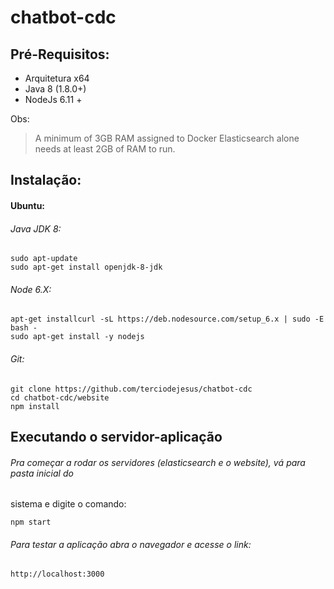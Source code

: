 # chatbot-cdc

## Pré-Requisitos:

- Arquitetura x64
- Java 8 (1.8.0+)
- NodeJs 6.11 +

Obs:
> A minimum of 3GB RAM assigned to Docker Elasticsearch alone needs at least 2GB of RAM to run.

## Instalação:

#### Ubuntu:

###### Java JDK 8:
```
sudo apt-update
sudo apt-get install openjdk-8-jdk
```

###### Node 6.X:
```
apt-get installcurl -sL https://deb.nodesource.com/setup_6.x | sudo -E bash -
sudo apt-get install -y nodejs
```

###### Git:
```
git clone https://github.com/terciodejesus/chatbot-cdc
cd chatbot-cdc/website
npm install
```

## Executando o servidor-aplicação

###### Pra começar a rodar os servidores (elasticsearch e o website), vá para pasta inicial do
sistema e digite o comando:

`npm start`

###### Para testar a aplicação abra o navegador e acesse o link:

`http://localhost:3000`
